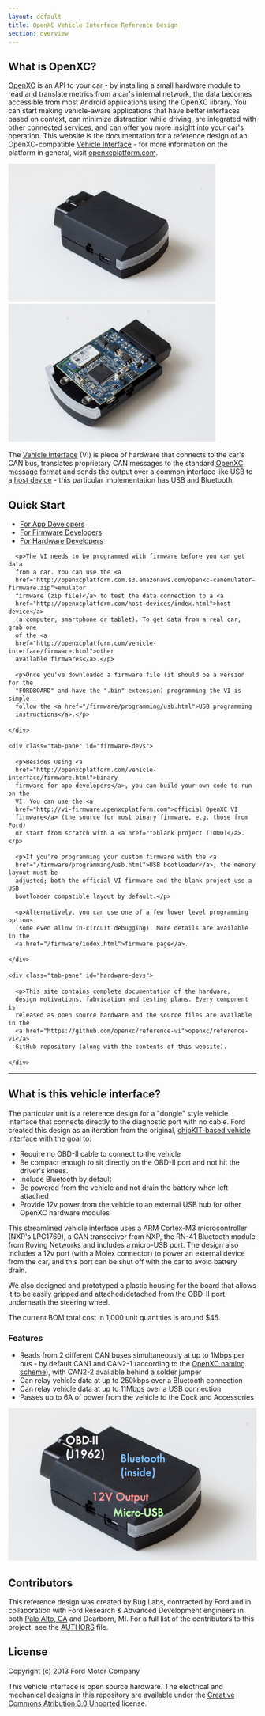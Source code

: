 ```yaml
---
layout: default
title: OpenXC Vehicle Interface Reference Design
section: overview
---
```


<h2>What is OpenXC?</h2>

[OpenXC][openxc] is an API to your car - by installing a small hardware module
to read and translate metrics from a car's internal network, the data becomes
accessible from most Android applications using the OpenXC library. You can
start making vehicle-aware applications that have better interfaces based on
context, can minimize distraction while driving, are integrated with other
connected services, and can offer you more insight into your car's operation.
This website is the documentation for a reference design of an OpenXC-compatible
[Vehicle Interface](http://openxcplatform.com/vehicle-interface/index.html)  -
for more information on the platform in general, visit
[openxcplatform.com][openxc].

![Vehicle Interface](/static/images/vi-assembled.jpg)
![Vehicle Interface Opened Up](/static/images/vi-open-top-right.jpg)

The [Vehicle Interface](http://openxcplatform.com/vehicle-interface/index.html)
(VI) is piece of hardware that connects to the car's CAN bus, translates
proprietary CAN messages to the standard [OpenXC message format][output-format]
and sends the output over a common interface like USB to a [host device][] -
this particular implementation has USB and Bluetooth.

<h2>Quick Start</h2>

<div class="tabbable">
  <ul class="nav nav-tabs">
    <li class="active"><a href="#app-devs" data-toggle="tab">For App Developers</a></li>
    <li><a href="#firmware-devs" data-toggle="tab">For Firmware Developers</a></li>
    <li><a href="#hardware-devs" data-toggle="tab">For Hardware Developers</a></li>
  </ul>
  <div class="tab-content">
    <div class="active tab-pane" id="app-devs">

      <p>The VI needs to be programmed with firmware before you can get data
      from a car. You can use the <a
      href="http://openxcplatform.com.s3.amazonaws.com/openxc-canemulator-firmware.zip">emulator
      firmware (zip file)</a> to test the data connection to a <a
      href="http://openxcplatform.com/host-devices/index.html">host device</a>
      (a computer, smartphone or tablet). To get data from a real car, grab one
      of the <a
      href="http://openxcplatform.com/vehicle-interface/firmware.html">other
      available firmwares</a>.</p>

      <p>Once you've downloaded a firmware file (it should be a version for the
      "FORDBOARD" and have the ".bin" extension) programming the VI is simple -
      follow the <a href="/firmware/programming/usb.html">USB programming
      instructions</a>.</p>

    </div>

    <div class="tab-pane" id="firmware-devs">

      <p>Besides using <a
      href="http://openxcplatform.com/vehicle-interface/firmware.html">binary
      firmware for app developers</a>, you can build your own code to run on the
      VI. You can use the <a
      href="http://vi-firmware.openxcplatform.com">official OpenXC VI
      firmware</a> (the source for most binary firmware, e.g. those from Ford)
      or start from scratch with a <a href="">blank project (TODO)</a>.</p>

      <p>If you're programming your custom firmware with the <a
      href="/firmware/programming/usb.html">USB bootloader</a>, the memory layout must be
      adjusted; both the official VI firmware and the blank project use a USB
      bootloader compatible layout by default.</p>

      <p>Alternatively, you can use one of a few lower level programming options
      (some even allow in-circuit debugging). More details are available in the
      <a href="/firmware/index.html">firmware page</a>.

    </div>

    <div class="tab-pane" id="hardware-devs">

      <p>This site contains complete documentation of the hardware,
      design motivations, fabrication and testing plans. Every component is
      released as open source hardware and the source files are available in the
      <a href="https://github.com/openxc/reference-vi">openxc/reference-vi</a>
      GitHub repository (along with the contents of this website).

    </div>
  </div>
</div>

<hr/>

<h2>What is this vehicle interface?</h2>

The particular unit is a reference design for a "dongle" style vehicle interface
that connects directly to the diagnostic port with no cable. Ford created this
design as an iteration from the original, [chipKIT-based vehicle
interface](http://chipkit-vi.openxcplatform.com) with the goal to:

* Require no OBD-II cable to connect to the vehicle
* Be compact enough to sit directly on the OBD-II port and not hit the driver's
  knees.
* Include Bluetooth by default
* Be powered from the vehicle and not drain the battery when left attached
* Provide 12v power from the vehicle to an external USB hub for other OpenXC
  hardware modules

This streamlined vehicle interface uses a ARM Cortex-M3 microcontroller (NXP's
LPC1769), a CAN transceiver from NXP, the RN-41 Bluetooth module from Roving
Networks and includes a micro-USB port. The design also includes a 12v port
(with a Molex connector) to power an external device from the car, and this port
can be shut off with the car to avoid battery drain.

We also designed and prototyped a plastic housing for the board that allows it
to be easily gripped and attached/detached from the OBD-II port underneath the
steering wheel.

The current BOM total cost in 1,000 unit quantities is around $45.

### Features

* Reads from 2 different CAN buses simultaneously at up to 1Mbps per bus - by
  default CAN1 and CAN2-1 (according to the [OpenXC naming
  scheme](http://openxcplatform.com/vehicle-interface/index.html)), with CAN2-2
  available behind a solder jumper
* Can relay vehicle data at up to 250kbps over a Bluetooth connection
* Can relay vehicle data at up to 11Mbps over a USB connection
* Passes up to 6A of power from the vehicle to the Dock and Accessories

![VI Ports](/static/images/vi-ports.jpg)

## Contributors

This reference design was created by Bug Labs, contracted by Ford and in
collaboration with Ford Research & Advanced Development engineers in both [Palo
Alto, CA](http://fordsvl.com) and Dearborn, MI. For a full list of the
contributors to this project, see the
[AUTHORS](https://github.com/openxc/reference-vi/blob/gh-pages/AUTHORS) file.

## License

Copyright (c) 2013 Ford Motor Company

This vehicle interface is open source hardware. The electrical and mechanical
designs in this repository are available under the [Creative Commons Atribution
3.0 Unported](http://creativecommons.org/licenses/by/3.0/deed.en_US) license.

[output-format]: http://openxcplatform.com/vehicle-interface/output-format.html
[host device]: http://openxcplatform.com/android/index.html
[openxc]: http://openxcplatform.com
